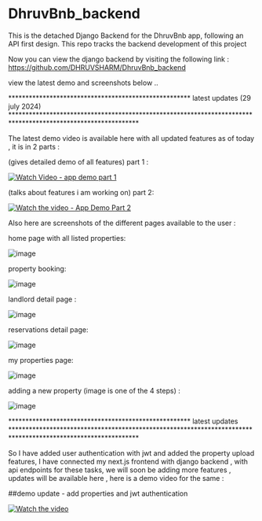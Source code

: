 # DhruvBnb_backend
This is the detached Django Backend for the DhruvBnb app, following an API first design. This repo tracks the backend development of this project

Now you can view the django backend by visiting the following link : https://github.com/DHRUVSHARM/DhruvBnb_backend

view the latest demo and screenshots below ..

*****************************************************  latest updates (29 july 2024) *************************************************************************************************************

The latest demo video is available here with all updated features as of today , it is in 2 parts : 

(gives detailed demo of all features)
part 1 : 

[![Watch Video - app demo part 1](https://cdn.loom.com/sessions/thumbnails/b36f88357fe5473dae42d2c5ed336021-15776cc01f403204-full-play.gif)](https://www.loom.com/share/b36f88357fe5473dae42d2c5ed336021)



(talks about features i am working on)
part 2: 

[![Watch the video - App Demo Part 2](https://cdn.loom.com/sessions/thumbnails/4e43a0512899481cabc85eab756e7e99-14b596055e356039-full-play.gif)](https://www.loom.com/share/4e43a0512899481cabc85eab756e7e99)


Also here are screenshots of the different pages available to the user : 

home page with all listed properties: 

![image](https://github.com/user-attachments/assets/96953ebc-32bf-4646-9ec0-b26cd81197c9)

property booking: 

![image](https://github.com/user-attachments/assets/a15afd34-a534-4919-8574-5267c875f6a5)


landlord detail page : 

![image](https://github.com/user-attachments/assets/d4a7d918-92b6-4f3d-9409-8ea9ab3125ae)

reservations detail page: 

![image](https://github.com/user-attachments/assets/26e59b90-e584-467d-b0a6-95c357dc8f66)

my properties page: 

![image](https://github.com/user-attachments/assets/2b41a7ec-b7de-4e1b-9290-f2efeecf9931)

adding a new property (image is one of the 4 steps) :

![image](https://github.com/user-attachments/assets/73a432b9-4ed2-4853-8151-ed99ed44a5c1)


*****************************************************  latest updates *************************************************************************************************************


So I have added user authentication with jwt and added the property upload features, I have connected my next.js frontend with django backend , with api endpoints for these tasks,  we will soon be adding more features , updates will be available here ,  here is a demo video for the same : 


##demo update - add properties and jwt authentication 

[![Watch the video](https://cdn.loom.com/sessions/thumbnails/a53f00091bc64677abf32a21949da6cc-6123fc5885c113d4-full-play.gif)](https://www.loom.com/share/a53f00091bc64677abf32a21949da6cc)
